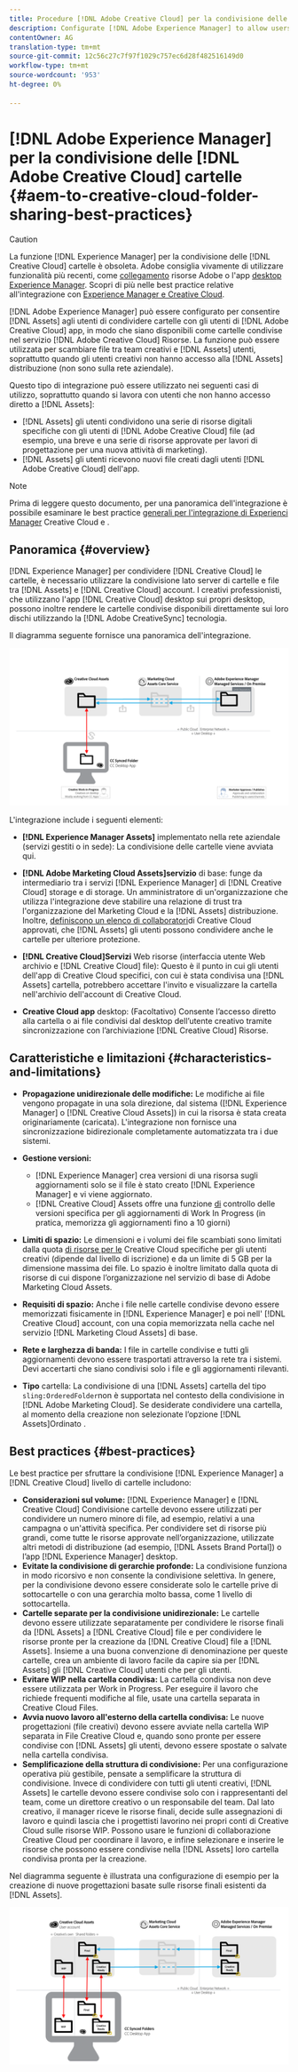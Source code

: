 ```yaml
---
title: Procedure [!DNL Adobe Creative Cloud] per la condivisione delle cartelle
description: Configurate [!DNL Adobe Experience Manager] to allow users in [!DNL Experience Manager Assets] per scambiare cartelle con utenti Adobe Creative Cloud (CC).
contentOwner: AG
translation-type: tm+mt
source-git-commit: 12c56c27c7f97f1029c757ec6d28f482516149d0
workflow-type: tm+mt
source-wordcount: '953'
ht-degree: 0%

---
```



# [!DNL Adobe Experience Manager] per la condivisione delle [!DNL Adobe Creative Cloud] cartelle {#aem-to-creative-cloud-folder-sharing-best-practices}

>[!CAUTION]
>
>La funzione [!DNL Experience Manager] per la condivisione delle [!DNL Creative Cloud] cartelle è obsoleta.  Adobe consiglia vivamente di utilizzare funzionalità più recenti, come [collegamento](https://helpx.adobe.com/it/enterprise/using/adobe-asset-link.html) risorse Adobe o l&#39;app [desktop Experience Manager](https://experienceleague.adobe.com/docs/experience-manager-desktop-app/using/using.html). Scopri di più nelle best practice relative all&#39;integrazione con [Experience Manager e Creative Cloud](/help/assets/aem-cc-integration-best-practices.md).

[!DNL Adobe Experience Manager] può essere configurato per consentire [!DNL Assets] agli utenti di condividere cartelle con gli utenti di [!DNL Adobe Creative Cloud] app, in modo che siano disponibili come cartelle condivise nel servizio [!DNL Adobe Creative Cloud] Risorse. La funzione può essere utilizzata per scambiare file tra team creativi e [!DNL Assets] utenti, soprattutto quando gli utenti creativi non hanno accesso alla [!DNL Assets] distribuzione (non sono sulla rete aziendale).

Questo tipo di integrazione può essere utilizzato nei seguenti casi di utilizzo, soprattutto quando si lavora con utenti che non hanno accesso diretto a [!DNL Assets]:

* [!DNL Assets] gli utenti condividono una serie di risorse digitali specifiche con gli utenti di [!DNL Adobe Creative Cloud] file (ad esempio, una breve e una serie di risorse approvate per lavori di progettazione per una nuova attività di marketing).
* [!DNL Assets] gli utenti ricevono nuovi file creati dagli utenti [!DNL Adobe Creative Cloud] dell&#39;app.

>[!NOTE]
>
>Prima di leggere questo documento, per una panoramica dell&#39;integrazione è possibile esaminare le best practice [generali per l&#39;integrazione di Experienci Manager](/help/assets/aem-cc-integration-best-practices.md) Creative Cloud e .

## Panoramica {#overview}

[!DNL Experience Manager] per condividere [!DNL Creative Cloud] le cartelle, è necessario utilizzare la condivisione lato server di cartelle e file tra [!DNL Assets] e [!DNL Creative Cloud] account. I creativi professionisti, che utilizzano l&#39;app [!DNL Creative Cloud] desktop sui propri desktop, possono inoltre rendere le cartelle condivise disponibili direttamente sui loro dischi utilizzando la [!DNL Adobe CreativeSync] tecnologia.

Il diagramma seguente fornisce una panoramica dell&#39;integrazione.

![chlimage_1-179](assets/chlimage_1-406.png)

L&#39;integrazione include i seguenti elementi:

* **[!DNL Experience Manager Assets]** implementato nella rete aziendale (servizi gestiti o in sede): La condivisione delle cartelle viene avviata qui.
* **[!DNL Adobe Marketing Cloud Assets]servizio** di base: funge da intermediario tra i servizi [!DNL Experience Manager] di [!DNL Creative Cloud] storage e di storage. Un amministratore di un&#39;organizzazione che utilizza l&#39;integrazione deve stabilire una relazione di trust tra l&#39;organizzazione del Marketing Cloud e la [!DNL Assets] distribuzione. Inoltre, [definiscono un elenco di collaboratori](https://experienceleague.adobe.com/docs/core-services/interface/assets/t-admin-add-cc-user.html)di Creative Cloud approvati, che [!DNL Assets] gli utenti possono condividere anche le cartelle per ulteriore protezione.

* **[!DNL Creative Cloud]Servizi** Web risorse (interfaccia utente Web archivio e [!DNL Creative Cloud] file): Questo è il punto in cui gli utenti dell&#39;app di Creative Cloud specifici, con cui è stata condivisa una [!DNL Assets] cartella, potrebbero accettare l&#39;invito e visualizzare la cartella nell&#39;archivio dell&#39;account di Creative Cloud.
* **Creative Cloud app** desktop: (Facoltativo) Consente l’accesso diretto alla cartella o ai file condivisi dal desktop dell’utente creativo tramite sincronizzazione con l’archiviazione [!DNL Creative Cloud] Risorse.

## Caratteristiche e limitazioni {#characteristics-and-limitations}

* **Propagazione unidirezionale delle modifiche:** Le modifiche ai file vengono propagate in una sola direzione, dal sistema ([!DNL Experience Manager] o [!DNL Creative Cloud Assets]) in cui la risorsa è stata creata originariamente (caricata). L&#39;integrazione non fornisce una sincronizzazione bidirezionale completamente automatizzata tra i due sistemi.
* **Gestione versioni:**

   * [!DNL Experience Manager] crea versioni di una risorsa sugli aggiornamenti solo se il file è stato creato [!DNL Experience Manager] e vi viene aggiornato.
   * [!DNL Creative Cloud] Assets offre una funzione [di](https://helpx.adobe.com/creative-cloud/help/versioning-faq.html) controllo delle versioni specifica per gli aggiornamenti di Work In Progress (in pratica, memorizza gli aggiornamenti fino a 10 giorni)

* **Limiti di spazio:** Le dimensioni e i volumi dei file scambiati sono limitati dalla quota [di risorse per le](https://helpx.adobe.com/creative-cloud/kb/file-storage-quota.html) Creative Cloud specifiche per gli utenti creativi (dipende dal livello di iscrizione) e da un limite di 5 GB per la dimensione massima dei file. Lo spazio è inoltre limitato dalla quota di risorse di cui dispone l’organizzazione nel servizio di base di Adobe Marketing Cloud Assets.

* **Requisiti di spazio:** Anche i file nelle cartelle condivise devono essere memorizzati fisicamente in [!DNL Experience Manager] e poi nell&#39; [!DNL Creative Cloud] account, con una copia memorizzata nella cache nel servizio [!DNL Marketing Cloud Assets] di base.
* **Rete e larghezza di banda:** I file in cartelle condivise e tutti gli aggiornamenti devono essere trasportati attraverso la rete tra i sistemi. Devi accertarti che siano condivisi solo i file e gli aggiornamenti rilevanti.
* **Tipo** cartella: La condivisione di una [!DNL Assets] cartella del tipo `sling:OrderedFolder`non è supportata nel contesto della condivisione in [!DNL Adobe Marketing Cloud]. Se desiderate condividere una cartella, al momento della creazione non selezionate l’opzione [!DNL Assets]Ordinato  .

## Best practices {#best-practices}

Le best practice per sfruttare la condivisione [!DNL Experience Manager] a [!DNL Creative Cloud] livello di cartelle includono:

* **Considerazioni sul volume:** [!DNL Experience Manager] e [!DNL Creative Cloud] Condivisione cartelle devono essere utilizzati per condividere un numero minore di file, ad esempio, relativi a una campagna o un&#39;attività specifica. Per condividere set di risorse più grandi, come tutte le risorse approvate nell’organizzazione, utilizzate altri metodi di distribuzione (ad esempio, [!DNL Assets Brand Portal]) o l’app [!DNL Experience Manager] desktop.
* **Evitate la condivisione di gerarchie profonde:** La condivisione funziona in modo ricorsivo e non consente la condivisione selettiva. In genere, per la condivisione devono essere considerate solo le cartelle prive di sottocartelle o con una gerarchia molto bassa, come 1 livello di sottocartella.
* **Cartelle separate per la condivisione unidirezionale:** Le cartelle devono essere utilizzate separatamente per condividere le risorse finali da [!DNL Assets] a [!DNL Creative Cloud] file e per condividere le risorse pronte per la creazione da [!DNL Creative Cloud] file a [!DNL Assets]. Insieme a una buona convenzione di denominazione per queste cartelle, crea un ambiente di lavoro facile da capire sia per [!DNL Assets] gli [!DNL Creative Cloud] utenti che per gli utenti.
* **Evitare WIP nella cartella condivisa:** La cartella condivisa non deve essere utilizzata per Work in Progress. Per eseguire il lavoro che richiede frequenti modifiche al file, usate una cartella separata in Creative Cloud Files.
* **Avvia nuovo lavoro all&#39;esterno della cartella condivisa:** Le nuove progettazioni (file creativi) devono essere avviate nella cartella WIP separata in File Creative Cloud e, quando sono pronte per essere condivise con [!DNL Assets] gli utenti, devono essere spostate o salvate nella cartella condivisa.
* **Semplificazione della struttura di condivisione:** Per una configurazione operativa più gestibile, pensate a semplificare la struttura di condivisione. Invece di condividere con tutti gli utenti creativi, [!DNL Assets] le cartelle devono essere condivise solo con i rappresentanti del team, come un direttore creativo o un responsabile del team. Dal lato creativo, il manager riceve le risorse finali, decide sulle assegnazioni di lavoro e quindi lascia che i progettisti lavorino nei propri conti di Creative Cloud sulle risorse WIP. Possono usare le funzioni di collaborazione Creative Cloud per coordinare il lavoro, e infine selezionare e inserire le risorse che possono essere condivise nella [!DNL Assets] loro cartella condivisa pronta per la creazione.

Nel diagramma seguente è illustrata una configurazione di esempio per la creazione di nuove progettazioni basate sulle risorse finali esistenti da [!DNL Assets].

![chlimage_1-180](assets/chlimage_1-407.png)
